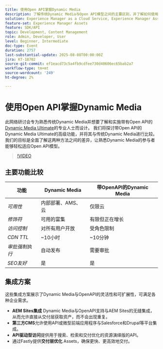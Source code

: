 ```yaml
---
title: 使用Open API掌握Dynamic Media
description: 了解传统Dynamic Media与Open API模型之间的主要区别，并了解如何使用Open API成功过渡和实施Dynamic Media Ultimate。
solution: Experience Manager as a Cloud Service, Experience Manager Assets
feature-set: Experience Manager Assets
feature: SDK/API
topic: Development, Content Management
role: Admin, Developer, User
level: Beginner, Intermediate
doc-type: Event
duration: 2757
last-substantial-update: 2025-08-08T00:00:00Z
jira: KT-18702
source-git-commit: ef1eacd73c5a4fb9cdfee730d40606ec65bab2a7
workflow-type: tm+mt
source-wordcount: '249'
ht-degree: 2%

---
```



# 使用Open API掌握Dynamic Media

此网络研讨会专为熟悉传统Dynamic Media并想要了解和实施带有Open API的[Dynamic Media Ultimate](https://experienceleague.adobe.com/zh-hans/docs/experience-manager-cloud-service/content/assets/dynamicmedia/dm-prime-ultimate)的专业人士而设计。  我们将探讨带Open API的Dynamic Media Ultimate的高级功能，并将其与传统Dynamic Media进行比较。 我们的目标是全面了解这两种方法之间的差异，让熟悉Dynamic Media的参与者能够轻松适应Open API模型。

>[!VIDEO](https://video.tv.adobe.com/v/3470620/?learn=on&enablevpops)

## 主要功能比较

| 功能 | Dynamic Media | 带OpenAPI的Dynamic Media |
|-----------------------------|------------------------|----------------------------|
| *可用性* | 内部部署、AMS、云 | 仅限云 |
| *修饰符* | 可用的富集 | 有限但正在增长 |
| *访问控制* | 对所有用户开放 | 受角色限制 |
| *CDN TTL* | ~10小时 | ~10分钟 |
| *审批强制执行* | 自动发布 | 需要审批 |
| *SEO友好* | 是 | 是 |

## 集成方案

这些集成方案展示了Dynamic Media与OpenAPI的灵活性和可扩展性，可满足各种企业需求。

* **AEM Sites集成** Dynamic Media与OpenAPI支持与AEM Sites的无缝集成，从而允许直接从交付层获取资产，而不会出现重复。
* **第三方CMS**&#x200B;允许使用API或微型前端应用程序与Salesforce和Drupal等平台集成。
* **API驱动型访问**&#x200B;提供用于搜索、检索和交付优化的资源演绎版的API。
* 通过Fastly提供&#x200B;**交付层优化** Assets，确保更快、更高效地交付。